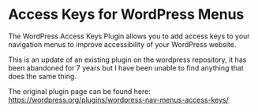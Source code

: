# Access Keys for WordPress Menus
The WordPress Access Keys Plugin allows you to add access keys to your navigation menus to improve accessibility of your WordPress website.

This is an update of an existing plugin on the wordpress repository, it has been abandoned for 7 years but I have been unable to find anything that does the same thing.

The original plugin page can be found here: https://wordpress.org/plugins/wordpress-nav-menus-access-keys/
